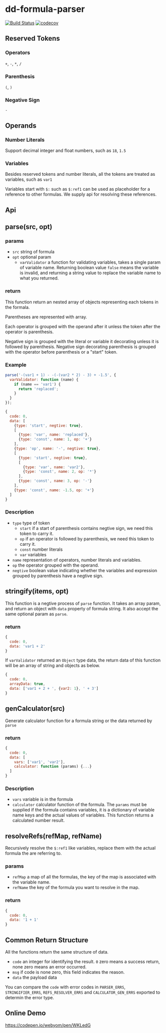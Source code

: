 # dd-formula-parser

[![Build Status](https://travis-ci.org/webyom/dd-formula-parser.svg?branch=master)](https://travis-ci.org/webyom/dd-formula-parser)
[![codecov](https://codecov.io/gh/webyom/dd-formula-parser/branch/master/graph/badge.svg)](https://codecov.io/gh/webyom/dd-formula-parser)

## Reserved Tokens

### Operators

`+`, `-`, `*`, `/`

### Parenthesis

`(`, `)`

### Negative Sign

`-`

## Operands

### Number Literals

Support decimal integer and float numbers, such as `18`, `1.5`

### Variables

Besides reserved tokens and number literals, all the tokens are treated as variables, such as `var1`

Variables start with `$:` such as `$:ref1` can be used as placeholder for a reference to other formulas. We supply api for resolving these references.

## Api

## parse(src, opt)

### params

- `src` string of formula
- `opt` optional param
  - `varValidator` a function for validating variables, takes a single param of variable name. Returning boolean value `false` means the variable is invalid, and returning a string value to replace the variable name to what you returned.

### return

This function return an nested array of objects representing each tokens in the formala.

Parentheses are represented with array.

Each operator is grouped with the operand after it unless the token after the operator is parenthesis.

Negative sign is grouped with the literal or variable it decorating unless it is followed by parenthesis. Negative sign decorating parenthesis is grouped with the operator before parenthesis or a "start" token.

### Example
``` js
parse('-(var1 + 1) - -(-(var2 * 2) - 3) + -1.5', {
  varValidator: function (name) {
    if (name == 'var1') {
      return 'replaced';
    }
  }
});
```
``` js
{
  code: 0,
  data: [
    {type: 'start', negtive: true},
    [
      {type: 'var', name: 'replaced'},
      {type: 'const', name: 1, op: '+'}
    ],
    {type: 'op', name: '-', negtive: true},
    [
      {type: 'start', negtive: true},
      [
        {type: 'var', name: 'var2'},
        {type: 'const', name: 2, op: '*'}
      ],
      {type: 'const', name: 3, op: '-'}
    ],
    {type: 'const', name: -1.5, op: '+'}
  ]
}
```

### Description

- `type` type of token
  - `start` if a start of parenthesis contains negtive sign, we need this token to carry it.
  - `op` if an operator is followed by parenthesis, we need this token to carry it.
  - `const` number literals
  - `var` variables
- `name` representation of operators, number literals and variables.
- `op` the operator grouped with the operand.
- `negtive` boolean value indicating whether the variables and expression grouped by parenthesis have a negtive sign.

## stringify(items, opt)

This function is a negtive process of `parse` function. It takes an array param, and return an object with `data` property of formula string. It also accept the same optional param as `parse`.

### return

``` js
{
  code: 0,
  data: 'var1 + 2'
}
```

If `varValidator` returned an `Object` type data, the return data of this function will be an array of string and objects as below.

``` js
{
  code: 0,
  arrayData: true,
  data: ['var1 + 2 + ', {var2: 1}, ' + 3']
}
```

## genCalculator(src)

Generate calculator function for a formula string or the data returned by `parse`

### return

``` js
{
  code: 0,
  data: [
    vars: ['var1', 'var2'],
    calculator: function (params) {...}
  ]
}
```

### Description

- `vars` variable is in the formula
- `calculator` calculator function of the formula. The `params` must be supplied if the formula contains variables, it is a dictionary of variable name keys and the actual values of variables. This function returns a calculated number result.

## resolveRefs(refMap, refName)

Recursively resolve the `$:ref1` like variables, replace them with the actual formula the are referring to.

### params

- `refMap` a map of all the formulas, the key of the map is associated with the variable name.
- `refName` the key of the formula you want to resolve in the map.

### return

``` js
{
  code: 0,
  data: '1 + 1'
}
```

## Common Return Structure

All the functions return the same structure of data.

- `code` an integer for identifying the result. `0` zero means a success return, none zero means an error occurred.
- `msg` if code is none zero, this field indicates the reason.
- `data` the payload data

You can compare the `code` with error codes in `PARSER_ERRS`, `STRINGIFIER_ERRS`, `REFS_RESOLVER_ERRS` and `CALCULATOR_GEN_ERRS` exported to determin the error type.

## Online Demo

https://codepen.io/webyom/pen/WKLedG
